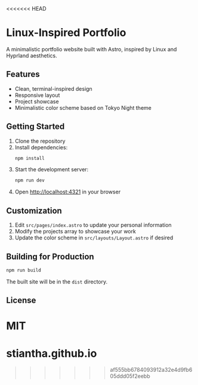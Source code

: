 <<<<<<< HEAD
# Linux-Inspired Portfolio

A minimalistic portfolio website built with Astro, inspired by Linux and Hyprland aesthetics.

## Features

- Clean, terminal-inspired design
- Responsive layout
- Project showcase
- Minimalistic color scheme based on Tokyo Night theme

## Getting Started

1. Clone the repository
2. Install dependencies:
   ```bash
   npm install
   ```
3. Start the development server:
   ```bash
   npm run dev
   ```
4. Open [http://localhost:4321](http://localhost:4321) in your browser

## Customization

1. Edit `src/pages/index.astro` to update your personal information
2. Modify the projects array to showcase your work
3. Update the color scheme in `src/layouts/Layout.astro` if desired

## Building for Production

```bash
npm run build
```

The built site will be in the `dist` directory.

## License

MIT 
=======
# stiantha.github.io
>>>>>>> af555bb6784093912a32e4d9fb605ddd05f2eebb
